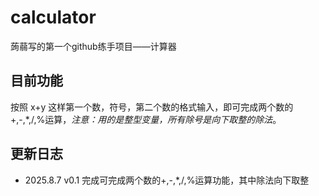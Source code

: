 # calculator
蒟蒻写的第一个github练手项目——计算器

## 目前功能
按照 x+y 这样第一个数，符号，第二个数的格式输入，即可完成两个数的+,-,*,/,%运算，*注意：用的是整型变量，所有除号是向下取整的除法*。

## 更新日志
- 2025.8.7 v0.1 完成可完成两个数的+,-,*,/,%运算功能，其中除法向下取整